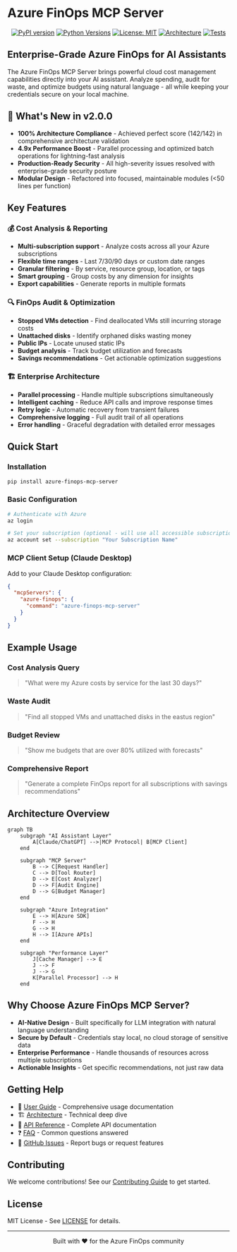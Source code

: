 # Azure FinOps MCP Server

<div align="center">

[![PyPI version](https://img.shields.io/pypi/v/azure-finops-mcp-server.svg)](https://pypi.org/project/azure-finops-mcp-server/)
[![Python Versions](https://img.shields.io/pypi/pyversions/azure-finops-mcp-server.svg)](https://pypi.org/project/azure-finops-mcp-server/)
[![License: MIT](https://img.shields.io/badge/License-MIT-yellow.svg)](https://opensource.org/licenses/MIT)
[![Architecture](https://img.shields.io/badge/Architecture-100%25-brightgreen)](architecture/validation-report.md)
[![Tests](https://img.shields.io/badge/Tests-97.7%25-green)](development/testing.md)

</div>

## Enterprise-Grade Azure FinOps for AI Assistants

The Azure FinOps MCP Server brings powerful cloud cost management capabilities directly into your AI assistant. Analyze spending, audit for waste, and optimize budgets using natural language - all while keeping your credentials secure on your local machine.

## 🚀 What's New in v2.0.0

- **100% Architecture Compliance** - Achieved perfect score (142/142) in comprehensive architecture validation
- **4.9x Performance Boost** - Parallel processing and optimized batch operations for lightning-fast analysis  
- **Production-Ready Security** - All high-severity issues resolved with enterprise-grade security posture
- **Modular Design** - Refactored into focused, maintainable modules (<50 lines per function)

## Key Features

### 💰 Cost Analysis & Reporting
- **Multi-subscription support** - Analyze costs across all your Azure subscriptions
- **Flexible time ranges** - Last 7/30/90 days or custom date ranges
- **Granular filtering** - By service, resource group, location, or tags
- **Smart grouping** - Group costs by any dimension for insights
- **Export capabilities** - Generate reports in multiple formats

### 🔍 FinOps Audit & Optimization
- **Stopped VMs detection** - Find deallocated VMs still incurring storage costs
- **Unattached disks** - Identify orphaned disks wasting money
- **Public IPs** - Locate unused static IPs
- **Budget analysis** - Track budget utilization and forecasts
- **Savings recommendations** - Get actionable optimization suggestions

### 🏗️ Enterprise Architecture
- **Parallel processing** - Handle multiple subscriptions simultaneously
- **Intelligent caching** - Reduce API calls and improve response times
- **Retry logic** - Automatic recovery from transient failures
- **Comprehensive logging** - Full audit trail of all operations
- **Error handling** - Graceful degradation with detailed error messages

## Quick Start

### Installation

```bash
pip install azure-finops-mcp-server
```

### Basic Configuration

```bash
# Authenticate with Azure
az login

# Set your subscription (optional - will use all accessible subscriptions)
az account set --subscription "Your Subscription Name"
```

### MCP Client Setup (Claude Desktop)

Add to your Claude Desktop configuration:

```json
{
  "mcpServers": {
    "azure-finops": {
      "command": "azure-finops-mcp-server"
    }
  }
}
```

## Example Usage

### Cost Analysis Query
> "What were my Azure costs by service for the last 30 days?"

### Waste Audit  
> "Find all stopped VMs and unattached disks in the eastus region"

### Budget Review
> "Show me budgets that are over 80% utilized with forecasts"

### Comprehensive Report
> "Generate a complete FinOps report for all subscriptions with savings recommendations"

## Architecture Overview

```mermaid
graph TB
    subgraph "AI Assistant Layer"
        A[Claude/ChatGPT] -->|MCP Protocol| B[MCP Client]
    end
    
    subgraph "MCP Server"
        B --> C[Request Handler]
        C --> D[Tool Router]
        D --> E[Cost Analyzer]
        D --> F[Audit Engine]
        D --> G[Budget Manager]
    end
    
    subgraph "Azure Integration"
        E --> H[Azure SDK]
        F --> H
        G --> H
        H --> I[Azure APIs]
    end
    
    subgraph "Performance Layer"
        J[Cache Manager] --> E
        J --> F
        J --> G
        K[Parallel Processor] --> H
    end
```

## Why Choose Azure FinOps MCP Server?

- **AI-Native Design** - Built specifically for LLM integration with natural language understanding
- **Secure by Default** - Credentials stay local, no cloud storage of sensitive data
- **Enterprise Performance** - Handle thousands of resources across multiple subscriptions
- **Actionable Insights** - Get specific recommendations, not just raw data

## Getting Help

- 📖 [User Guide](user-guide/overview.md) - Comprehensive usage documentation
- 🏗️ [Architecture](architecture/system-design.md) - Technical deep dive
- 🔧 [API Reference](api/tools.md) - Complete API documentation
- ❓ [FAQ](support/faq.md) - Common questions answered
- 🐛 [GitHub Issues](https://github.com/julianobarbosa/azure-finops-mcp-server/issues) - Report bugs or request features

## Contributing

We welcome contributions! See our [Contributing Guide](development/contributing.md) to get started.

## License

MIT License - See [LICENSE](license.md) for details.

---

<div align="center">
Built with ❤️ for the Azure FinOps community
</div>